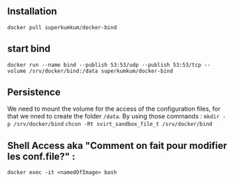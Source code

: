 ## Installation
`docker pull superkumkum/docker-bind` 


## start bind 
`docker run --name bind --publish 53:53/udp --publish 53:53/tcp --volume /srv/docker/bind:/data superkumkum/docker-bind`

## Persistence 
We need to mount the volume for the access of the configuration files, for that we nned to create the folder `/data`.
By using those commands : 
`mkdir -p /srv/docker/bind`
`chcon -Rt svirt_sandbox_file_t /srv/docker/bind`

## Shell Access aka "Comment on fait pour modifier les conf.file?" : 
`docker exec -it <namedOfImage> bash`
